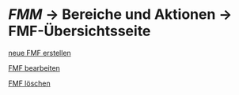 # *FMM* → Bereiche und Aktionen → FMF-Übersichtsseite

[neue FMF erstellen](fmf-create.md)

[FMF bearbeiten](fmf-update.md)

[FMF löschen](fmf-delete.md)
